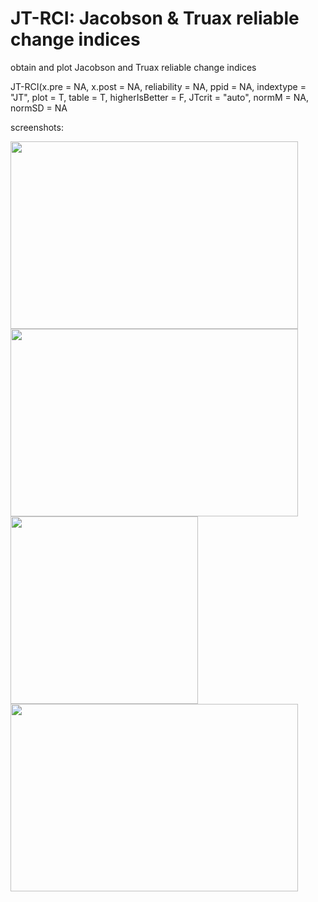 # JT-RCI: Jacobson & Truax reliable change indices

obtain and plot Jacobson and Truax reliable change indices

JT-RCI(x.pre = NA, x.post = NA, reliability = NA, ppid = NA, indextype = "JT", plot = T, table = T, higherIsBetter = F, JTcrit = "auto", normM = NA, normSD = NA

screenshots:

<img width="460" height="300" src="https://github.com/AWKruijt/JTRCI/blob/master/screenshots/screenshot%20RCI.png">
  
<img width="460" height="300" src="https://github.com/AWKruijt/JTRCI/blob/master/screenshots/screenshot%20plot%20RCI.png">

<img height="300" src="https://github.com/AWKruijt/JTRCI/blob/master/screenshots/screenshot%20JT.png">
  
<img width="460" height="300" src="https://github.com/AWKruijt/JTRCI/blob/master/screenshots/screenshot%20plot%20JT.png">
